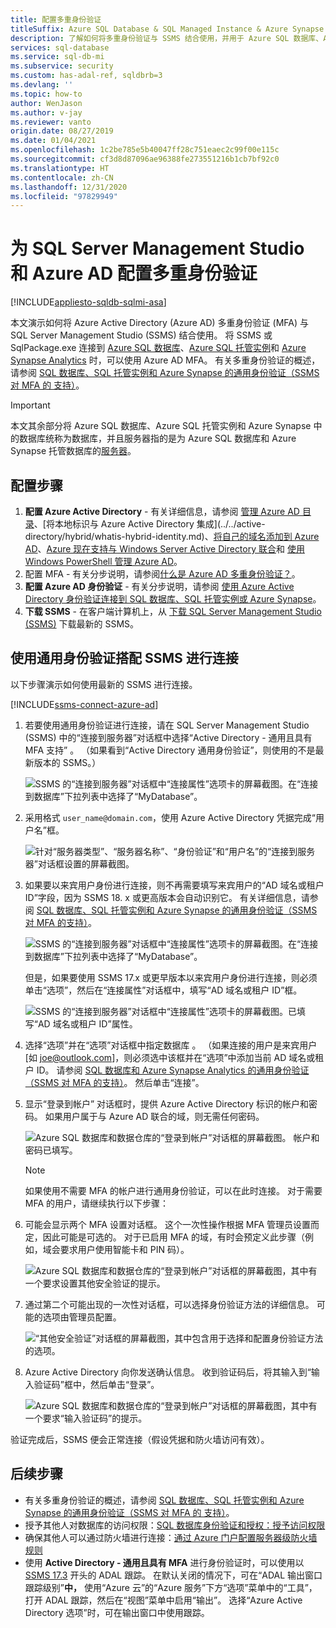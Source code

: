 ```yaml
---
title: 配置多重身份验证
titleSuffix: Azure SQL Database & SQL Managed Instance & Azure Synapse Analytics
description: 了解如何将多重身份验证与 SSMS 结合使用，并用于 Azure SQL 数据库、Azure SQL 托管实例和 Azure Synapse Analytics。
services: sql-database
ms.service: sql-db-mi
ms.subservice: security
ms.custom: has-adal-ref, sqldbrb=3
ms.devlang: ''
ms.topic: how-to
author: WenJason
ms.author: v-jay
ms.reviewer: vanto
origin.date: 08/27/2019
ms.date: 01/04/2021
ms.openlocfilehash: 1c2be785e5b40047ff28c751eaec2c99f00e115c
ms.sourcegitcommit: cf3d8d87096ae96388fe273551216b1cb7bf92c0
ms.translationtype: HT
ms.contentlocale: zh-CN
ms.lasthandoff: 12/31/2020
ms.locfileid: "97829949"
---
```

# <a name="configure-multi-factor-authentication-for-sql-server-management-studio-and-azure-ad"></a>为 SQL Server Management Studio 和 Azure AD 配置多重身份验证
[!INCLUDE[appliesto-sqldb-sqlmi-asa](../includes/appliesto-sqldb-sqlmi-asa.md)]

本文演示如何将 Azure Active Directory (Azure AD) 多重身份验证 (MFA) 与 SQL Server Management Studio (SSMS) 结合使用。 将 SSMS 或 SqlPackage.exe 连接到 [Azure SQL 数据库](sql-database-paas-overview.md)、[Azure SQL 托管实例](../managed-instance/sql-managed-instance-paas-overview.md)和 [Azure Synapse Analytics](../../synapse-analytics/sql-data-warehouse/sql-data-warehouse-overview-what-is.md) 时，可以使用 Azure AD MFA。 有关多重身份验证的概述，请参阅 [SQL 数据库、SQL 托管实例和 Azure Synapse 的通用身份验证（SSMS 对 MFA 的 支持）](../database/authentication-mfa-ssms-overview.md)。

> [!IMPORTANT]
> 本文其余部分将 Azure SQL 数据库、Azure SQL 托管实例和 Azure Synapse 中的数据库统称为数据库，并且服务器指的是为 Azure SQL 数据库和 Azure Synapse 托管数据库的[服务器](logical-servers.md)。

## <a name="configuration-steps"></a>配置步骤

1. **配置 Azure Active Directory** - 有关详细信息，请参阅 [管理 Azure AD 目录](https://docs.microsoft.com/previous-versions/azure/azure-services/hh967611(v=azure.100))、[将本地标识与 Azure Active Directory 集成](../../active-directory/hybrid/whatis-hybrid-identity.md)、[将自己的域名添加到 Azure AD](https://azure.microsoft.com/blog/20../../windows-azure-now-supports-federation-with-windows-server-active-directory/)、[Azure 现在支持与 Windows Server Active Directory 联合](https://azure.microsoft.com/blog/20../../windows-azure-now-supports-federation-with-windows-server-active-directory/)和 [使用 Windows PowerShell 管理 Azure AD](https://docs.microsoft.com/previous-versions/azure/jj151815(v=azure.100))。
2. 配置 MFA - 有关分步说明，请参阅[什么是 Azure AD 多重身份验证？](../../active-directory/authentication/concept-mfa-howitworks.md)。 
3. **配置 Azure AD 身份验证** - 有关分步说明，请参阅 [使用 Azure Active Directory 身份验证连接到 SQL 数据库、SQL 托管实例或 Azure Synapse](authentication-aad-overview.md)。
4. **下载 SSMS** - 在客户端计算机上，从 [下载 SQL Server Management Studio (SSMS)](https://docs.microsoft.com/sql/ssms/download-sql-server-management-studio-ssms) 下载最新的 SSMS。

## <a name="connecting-by-using-universal-authentication-with-ssms"></a>使用通用身份验证搭配 SSMS 进行连接

以下步骤演示如何使用最新的 SSMS 进行连接。

[!INCLUDE[ssms-connect-azure-ad](../includes/ssms-connect-azure-ad.md)]

1. 若要使用通用身份验证进行连接，请在 SQL Server Management Studio (SSMS) 中的“连接到服务器”对话框中选择“Active Directory - 通用且具有 MFA 支持” 。 （如果看到“Active Directory 通用身份验证”，则使用的不是最新版本的 SSMS。）

   ![SSMS 的“连接到服务器”对话框中“连接属性”选项卡的屏幕截图。在“连接到数据库”下拉列表中选择了“MyDatabase”。](./media/authentication-mfa-ssms-configure/mfa-no-tenant-ssms.png)  
2. 采用格式 `user_name@domain.com`，使用 Azure Active Directory 凭据完成“用户名”框。

   ![针对“服务器类型”、“服务器名称”、“身份验证”和“用户名”的“连接到服务器”对话框设置的屏幕截图。](./media/authentication-mfa-ssms-configure/1mfa-universal-connect-user.png)
3. 如果要以来宾用户身份进行连接，则不再需要填写来宾用户的“AD 域名或租户 ID”字段，因为 SSMS 18. x 或更高版本会自动识别它。 有关详细信息，请参阅 [SQL 数据库、SQL 托管实例和 Azure Synapse 的通用身份验证（SSMS 对 MFA 的支持）](../database/authentication-mfa-ssms-overview.md)。

   ![SSMS 的“连接到服务器”对话框中“连接属性”选项卡的屏幕截图。在“连接到数据库”下拉列表中选择了“MyDatabase”。](./media/authentication-mfa-ssms-configure/mfa-no-tenant-ssms.png)

   但是，如果要使用 SSMS 17.x 或更早版本以来宾用户身份进行连接，则必须单击“选项”，然后在“连接属性”对话框中，填写“AD 域名或租户 ID”框。

   ![SSMS 的“连接到服务器”对话框中“连接属性”选项卡的屏幕截图。已填写“AD 域名或租户 ID”属性。](./media/authentication-mfa-ssms-configure/mfa-tenant-ssms.png)

4. 选择“选项”并在“选项”对话框中指定数据库 。 （如果连接的用户是来宾用户 [如 joe@outlook.com]，则必须选中该框并在“选项”中添加当前 AD 域名或租户 ID。 请参阅 [SQL 数据库和 Azure Synapse Analytics 的通用身份验证（SSMS 对 MFA 的支持）](../database/authentication-mfa-ssms-overview.md)。 然后单击“连接”。  
5. 显示“登录到帐户”  对话框时，提供 Azure Active Directory 标识的帐户和密码。 如果用户属于与 Azure AD 联合的域，则无需任何密码。

   ![Azure SQL 数据库和数据仓库的“登录到帐户”对话框的屏幕截图。 帐户和密码已填写。](./media/authentication-mfa-ssms-configure/2mfa-sign-in.png)  

   > [!NOTE]
   > 如果使用不需要 MFA 的帐户进行通用身份验证，可以在此时连接。 对于需要 MFA 的用户，请继续执行以下步骤：
   >  

6. 可能会显示两个 MFA 设置对话框。 这个一次性操作根据 MFA 管理员设置而定，因此可能是可选的。 对于已启用 MFA 的域，有时会预定义此步骤（例如，域会要求用户使用智能卡和 PIN 码）。

   ![Azure SQL 数据库和数据仓库的“登录到帐户”对话框的屏幕截图，其中有一个要求设置其他安全验证的提示。](./media/authentication-mfa-ssms-configure/3mfa-setup.png)
  
7. 通过第二个可能出现的一次性对话框，可以选择身份验证方法的详细信息。 可能的选项由管理员配置。

   ![“其他安全验证”对话框的屏幕截图，其中包含用于选择和配置身份验证方法的选项。](./media/authentication-mfa-ssms-configure/4mfa-verify-1.png)  
8. Azure Active Directory 向你发送确认信息。 收到验证码后，将其输入到“输入验证码”框中，然后单击“登录”。

   ![Azure SQL 数据库和数据仓库的“登录到帐户”对话框的屏幕截图，其中有一个要求“输入验证码”的提示。](./media/authentication-mfa-ssms-configure/5mfa-verify-2.png)  

验证完成后，SSMS 便会正常连接（假设凭据和防火墙访问有效）。

## <a name="next-steps"></a>后续步骤

- 有关多重身份验证的概述，请参阅 [SQL 数据库、SQL 托管实例和 Azure Synapse 的通用身份验证（SSMS 对 MFA 的 支持）](../database/authentication-mfa-ssms-overview.md)。  
- 授予其他人对数据库的访问权限：[SQL 数据库身份验证和授权：授予访问权限](logins-create-manage.md)  
- 确保其他人可以通过防火墙进行连接：[通过 Azure 门户配置服务器级防火墙规则](./firewall-configure.md)  
- 使用 **Active Directory - 通用且具有 MFA** 进行身份验证时，可以使用以 [SSMS 17.3](https://docs.microsoft.com/sql/ssms/download-sql-server-management-studio-ssms) 开头的 ADAL 跟踪。 在默认关闭的情况下，可在“ADAL 输出窗口跟踪级别”**中，** 使用“Azure 云”的“Azure 服务”下方“选项”菜单中的“工具”，打开 ADAL 跟踪，然后在“视图”菜单中启用“输出”。 选择“Azure Active Directory 选项”时，可在输出窗口中使用跟踪。
